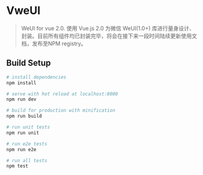 # VweUI

> WeUI for vue 2.0.
> 使用 Vue.js 2.0 为微信 WeUI(1.0+) 库进行量身设计、封装。目前所有组件均已封装完毕，将会在接下来一段时间陆续更新使用文档，发布至NPM registry。

## Build Setup

``` bash
# install dependencies
npm install

# serve with hot reload at localhost:8080
npm run dev

# build for production with minification
npm run build

# run unit tests
npm run unit

# run e2e tests
npm run e2e

# run all tests
npm test
```